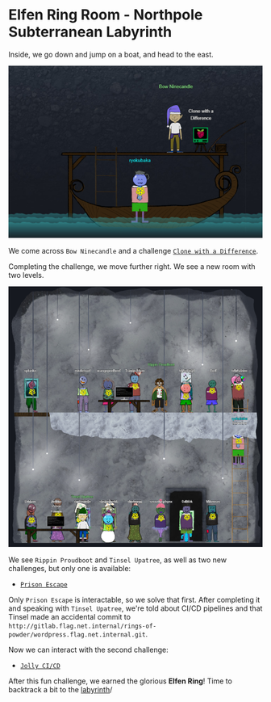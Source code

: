 # Elfen Ring Room - Northpole Subterranean Labyrinth

Inside, we go down and jump on a boat, and head to the east.

![](../../resources/screenshots/loc-elfen-1.png)

We come across `Bow Ninecandle` and a challenge [`Clone with a Difference`](clonewithadifference/README.md).

Completing the challenge, we move further right.  We see a new room with two levels.  

![](../../resources/screenshots/loc-elfen-elfhouse-1.png)

We see `Rippin Proudboot` and `Tinsel Upatree`, as well as two new challenges, but only one is available:

- [`Prison Escape`](prisonescape/README.md)

Only `Prison Escape` is interactable, so we solve that first. After completing it and speaking with `Tinsel Upatree`, we're told about CI/CD pipelines and that Tinsel made an accidental commit to `http://gitlab.flag.net.internal/rings-of-powder/wordpress.flag.net.internal.git`.

Now we can interact with the second challenge:

- [`Jolly CI/CD`](jollycicd/README.md)

After this fun challenge, we earned the glorious **Elfen Ring**! Time to backtrack a bit to the [labyrinth](../../2-northpole/2-labyrinth.md)/

